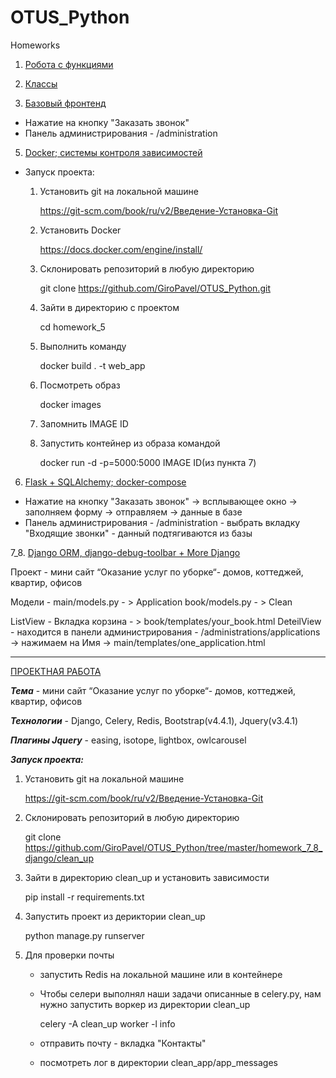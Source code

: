 # OTUS_Python
Homeworks

1. [Робота с функциями](https://github.com/GiroPavel/OTUS_Python/blob/master/homework_1/task.py "Робота с функциями")

2. [Классы](https://github.com/GiroPavel/OTUS_Python/tree/master/homework_2 "Классы")

4. [Базовый фронтенд](https://github.com/GiroPavel/OTUS_Python/tree/master/homework_4 "Базовый фронтенд")
- Нажатие на кнопку "Заказать звонок"
- Панель администрирования - /administration 

5. [Docker; системы контроля зависимостей](https://github.com/GiroPavel/OTUS_Python/tree/master/homework_5 "Docker; системы контроля зависимостей")
- Запуск проекта:
  1. Установить git на локальной машине
  
     https://git-scm.com/book/ru/v2/Введение-Установка-Git
     
  2. Установить Docker
  
     https://docs.docker.com/engine/install/
     
  3. Склонировать репозиторий в любую директорию
  
     git clone https://github.com/GiroPavel/OTUS_Python.git
     
  4. Зайти в директорию с проектом 
  
     cd homework_5
     
  5. Выполнить команду
  
     docker build . -t web_app
     
  6. Посмотреть образ
  
      docker images
      
  7. Запомнить IMAGE ID 
  
  8. Запустить контейнер из образа командой
  
     docker run -d -p=5000:5000 IMAGE ID(из пункта 7)

6. [Flask + SQLAlchemy; docker-compose](https://github.com/GiroPavel/OTUS_Python/tree/master/homework_6 "Flask + SQLAlchemy; docker-compose")
- Нажатие на кнопку "Заказать звонок" -> всплывающее окно -> заполняем форму -> отправляем -> данные в базe
- Панель администрирования - /administration - выбрать вкладку "Входящие звонки" - данный подтягиваются из базы

7_8. [Django ORM, django-debug-toolbar + More Django](https://github.com/GiroPavel/OTUS_Python/tree/master/homework_7_8_django/clean_up "Django ORM, django-debug-toolbar + More Django")

Проект - мини сайт “Оказание услуг по уборке“- домов, коттеджей, квартир, офисов

Модели - main/models.py - > Application
         book/models.py - > Clean
         
ListView - Вкладка корзина - > book/templates/your_book.html
DeteilView - находится в панели администрирования - /administrations/applications -> нажимаем на Имя -> main/templates/one_application.html
      
      
__________________

[ПРОЕКТНАЯ РАБОТА](https://github.com/GiroPavel/OTUS_Python/tree/master/Project "ПРОЕКТНАЯ РАБОТА")

***Тема*** -  мини сайт “Оказание услуг по уборке“- домов, коттеджей, квартир, офисов

***Технологии*** - Django, Celery, Redis, Bootstrap(v4.4.1), Jquery(v3.4.1)

***Плагины Jquery*** - easing, isotope, lightbox, owlcarousel

***Запуск проекта:***

1. Установить git на локальной машине
  
   https://git-scm.com/book/ru/v2/Введение-Установка-Git
     
2. Склонировать репозиторий в любую директорию

   git clone https://github.com/GiroPavel/OTUS_Python/tree/master/homework_7_8_django/clean_up
   
3. Зайти в директорию clean_up и установить зависимости

   pip install -r requirements.txt
   
4. Запустить проект из дериктории clean_up

   python manage.py runserver
   
5. Для проверки почты
   - запустить Redis на локальной машине или в контейнере
   - Чтобы селери выполнял наши задачи описанные в celery.py, нам нужно запустить воркер из директории clean_up
   
     celery -A clean_up worker -l info
     
   - отправить почту - вкладка "Контакты" 
   - посмотреть лог в директории clean_app/app_messages
